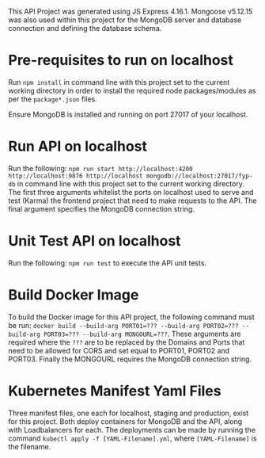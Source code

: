 This API Project was generated using JS Express 4.16.1. Mongoose v5.12.15 was also used within this project for the MongoDB server and database connection and defining the database schema.

# Pre-requisites to run on localhost
Run `npm install` in command line with this project set to the current working directory in order to install the required node packages/modules as per the `package*.json` files. 

Ensure MongoDB is installed and running on port 27017 of your localhost.

# Run API on localhost
Run the following: `npm run start http://localhost:4200 http://localhost:9876 http://localhost mongodb://localhost:27017/fyp-db` in command line with this project set to the current working directory. The first three arguments whitelist the ports on localhost used to serve and test (Karma) the frontend project that need to make requests to the API. The final argument specifies the MongoDB connection string.

# Unit Test API on localhost
Run the following: `npm run test` to execute the API unit tests.

# Build Docker Image
To build the Docker image for this API project, the following command must be run:
`docker build --build-arg PORT01=??? --build-arg PORT02=??? --build-arg PORT03=??? --build-arg MONGOURL=???`. These arguments are required where the `???` are to be replaced by the Domains and Ports that need to be allowed for CORS and set equal to PORT01, PORT02 and PORT03. Finally the MONGOURL requires the MongoDB connection string.

# Kubernetes Manifest Yaml Files
Three manifest files, one each for localhost, staging and production, exist for this project. Both deploy containers for MongoDB and the API, along with Loadbalancers for each. The deployments can be made by running the command `kubectl apply -f [YAML-Filename].yml`, where `[YAML-Filename]` is the filename. 




